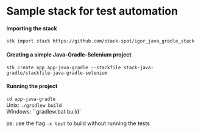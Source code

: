 # Sample stack for test automation
#### Importing the stack
`stk import stack https://github.com/stack-spot/igor_java_gradle_stack`
#### Creating a simple Java-Gradle-Selenium project
`stk create app app-java-gradle --stackfile stack-java-gradle/stackfile-java-gradle-selenium`
#### Running the project
`cd app-java-gradle`  
Unix: `./gradlew build`  
Windows: ``gradlew.bat build`  
  
ps: use the flag `-x test` to build without running the tests